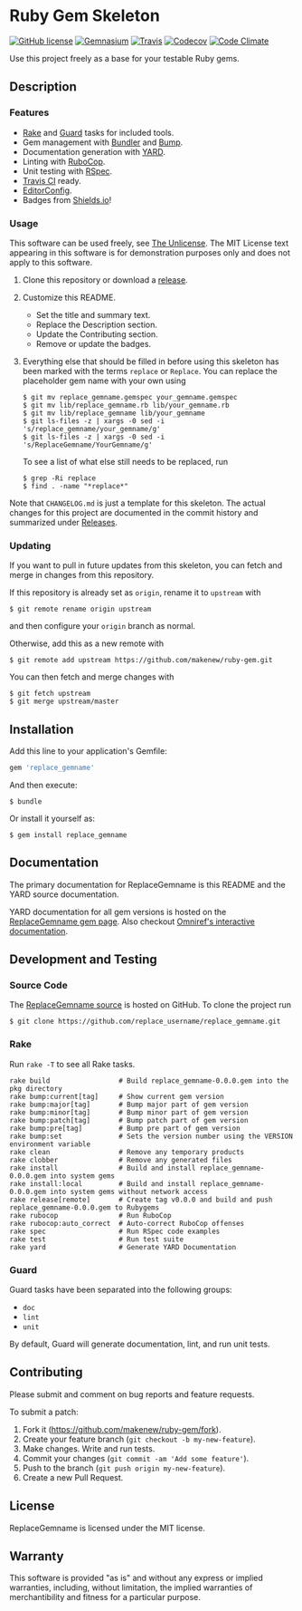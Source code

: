 # Ruby Gem Skeleton

<!--
[![Gem](https://img.shields.io/gem/v/replace_gemname.svg)](https://rubygems.org/gems/replace_gemname)
-->
[![GitHub license](https://img.shields.io/github/license/makenew/ruby-gem.svg)](./LICENSE.txt)
[![Gemnasium](https://img.shields.io/gemnasium/makenew/ruby-gem.svg)](https://gemnasium.com/makenew/ruby-gem)
[![Travis](https://img.shields.io/travis/makenew/ruby-gem.svg)](https://travis-ci.org/makenew/ruby-gem)
[![Codecov](https://img.shields.io/codecov/c/github/makenew/ruby-gem.svg)](https://codecov.io/github/makenew/ruby-gem)
[![Code Climate](https://img.shields.io/codeclimate/github/makenew/ruby-gem.svg)](https://codeclimate.com/github/makenew/ruby-gem)

Use this project freely as a base for your testable Ruby gems.

## Description

### Features

* [Rake] and [Guard] tasks for included tools.
* Gem management with [Bundler] and [Bump].
* Documentation generation with [YARD].
* Linting with [RuboCop].
* Unit testing with [RSpec].
* [Travis CI] ready.
* [EditorConfig].
* Badges from [Shields.io]!

[Bump]: https://github.com/gregorym/bump
[Bundler]: http://bundler.io/
[EditorConfig]: http://editorconfig.org/
[Guard]: http://guardgem.org/
[Rake]: https://github.com/jimweirich/rake
[RSpec]: http://rspec.info/
[RuboCop]: https://github.com/bbatsov/rubocop
[Shields.io]: http://shields.io/
[Travis CI]: https://travis-ci.org/
[YARD]: http://yardoc.org/index.html

### Usage

This software can be used freely, see [The Unlicense].
The MIT License text appearing in this software is for
demonstration purposes only and does not apply to this software.

1. Clone this repository or download a [release][Releases].

2. Customize this README.
   - Set the title and summary text.
   - Replace the Description section.
   - Update the Contributing section.
   - Remove or update the badges.

3. Everything else that should be filled in before using this skeleton
   has been marked with the terms `replace` or `Replace`.
   You can replace the placeholder gem name with your own using

   ```
   $ git mv replace_gemname.gemspec your_gemname.gemspec
   $ git mv lib/replace_gemname.rb lib/your_gemname.rb
   $ git mv lib/replace_gemname lib/your_gemname
   $ git ls-files -z | xargs -0 sed -i 's/replace_gemname/your_gemname/g'
   $ git ls-files -z | xargs -0 sed -i 's/ReplaceGemname/YourGemname/g'
   ```

   To see a list of what else still needs to be replaced, run

   ```
   $ grep -Ri replace
   $ find . -name "*replace*"
   ```

Note that `CHANGELOG.md` is just a template for this skeleton.
The actual changes for this project are documented in the commit history
and summarized under [Releases].

[Releases]: https://github.com/makenew/ruby-gem/releases
[The Unlicense]: http://unlicense.org/UNLICENSE

### Updating

If you want to pull in future updates from this skeleton,
you can fetch and merge in changes from this repository.

If this repository is already set as `origin`,
rename it to `upstream` with

```
$ git remote rename origin upstream
```

and then configure your `origin` branch as normal.

Otherwise, add this as a new remote with

```
$ git remote add upstream https://github.com/makenew/ruby-gem.git
```

You can then fetch and merge changes with

```
$ git fetch upstream
$ git merge upstream/master
```

## Installation

Add this line to your application's Gemfile:

```ruby
gem 'replace_gemname'
```

And then execute:

```
$ bundle
```

Or install it yourself as:

```
$ gem install replace_gemname
```

## Documentation

The primary documentation for ReplaceGemname is this README and the YARD source documentation.

YARD documentation for all gem versions is hosted on the
[ReplaceGemname gem page](https://rubygems.org/gems/replace_gemname).
Also checkout
[Omniref's interactive documentation](https://www.omniref.com/ruby/gems/replace_gemname).

## Development and Testing

### Source Code

The [ReplaceGemname source](https://github.com/replace_username/replace_gemname)
is hosted on GitHub.
To clone the project run

```
$ git clone https://github.com/replace_username/replace_gemname.git
```

### Rake

Run `rake -T` to see all Rake tasks.

```
rake build                 # Build replace_gemname-0.0.0.gem into the pkg directory
rake bump:current[tag]     # Show current gem version
rake bump:major[tag]       # Bump major part of gem version
rake bump:minor[tag]       # Bump minor part of gem version
rake bump:patch[tag]       # Bump patch part of gem version
rake bump:pre[tag]         # Bump pre part of gem version
rake bump:set              # Sets the version number using the VERSION environment variable
rake clean                 # Remove any temporary products
rake clobber               # Remove any generated files
rake install               # Build and install replace_gemname-0.0.0.gem into system gems
rake install:local         # Build and install replace_gemname-0.0.0.gem into system gems without network access
rake release[remote]       # Create tag v0.0.0 and build and push replace_gemname-0.0.0.gem to Rubygems
rake rubocop               # Run RuboCop
rake rubocop:auto_correct  # Auto-correct RuboCop offenses
rake spec                  # Run RSpec code examples
rake test                  # Run test suite
rake yard                  # Generate YARD Documentation
```

### Guard

Guard tasks have been separated into the following groups:

- `doc`
- `lint`
- `unit`

By default, Guard will generate documentation, lint, and run unit tests.

## Contributing

Please submit and comment on bug reports and feature requests.

To submit a patch:

1. Fork it (https://github.com/makenew/ruby-gem/fork).
2. Create your feature branch (`git checkout -b my-new-feature`).
3. Make changes. Write and run tests.
4. Commit your changes (`git commit -am 'Add some feature'`).
5. Push to the branch (`git push origin my-new-feature`).
6. Create a new Pull Request.

## License

ReplaceGemname is licensed under the MIT license.

## Warranty

This software is provided "as is" and without any express or
implied warranties, including, without limitation, the implied
warranties of merchantibility and fitness for a particular
purpose.
